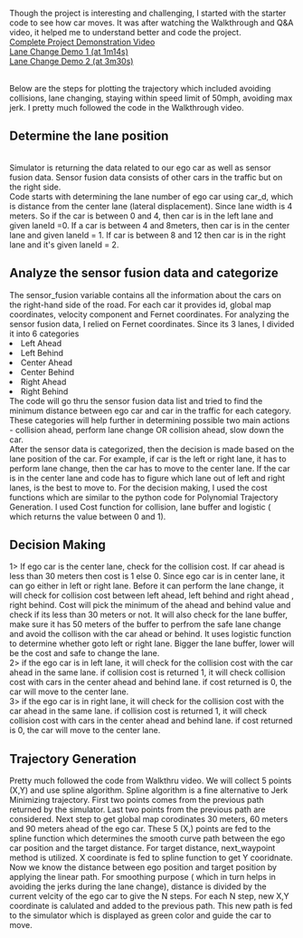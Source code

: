 Though the project is interesting and challenging, I started with the starter code to see how car moves. It was
after watching the Walkthrough and Q&A video, it helped me to understand better and code the project.
<br>
<a href="https://www.youtube.com/watch?v=PgHvrfcToYA">Complete Project Demonstration Video</a>
<br>
<a href="https://youtu.be/PgHvrfcToYA?t=1m14s">Lane Change Demo 1 (at 1m14s)</a>
<br>
<a href="https://youtu.be/PgHvrfcToYA?t=3m30s">Lane Change Demo 2 (at 3m30s)</a>

<br>Below are the steps for plotting the trajectory which included avoiding collisions, lane changing, staying within speed limit of 50mph, avoiding max jerk. I pretty much followed the code in the Walkthrough video.
<br>
<h2> Determine the lane position</h2>
<br>
Simulator is returning the data related to our ego car as well as sensor fusion data. Sensor fusion data consists of other cars in the traffic but on the right side. 
<br>
Code starts with determining the lane number of ego car using car_d, which is distance from the center lane (lateral displacement). Since lane width is 4 meters. So if the car is between 0 and 4, then car is in the left lane and given laneId =0. If a car is between 4 and 8meters, then car is in the center lane and given laneId = 1. If car is between 8 and 12 then car is in the right lane and it's given laneId = 2.
<br>
<h2> Analyze the sensor fusion data and categorize</h2>
The sensor_fusion variable contains all the information about the cars on the right-hand side of the road. For each car it provides id, global map coordinates, velocity component and Fernet coordinates. For analyzing the sensor fusion data, I relied on Fernet coordinates. Since its 3 lanes, I divided it into 6 categories 
<li> Left Ahead </li>
<li> Left Behind </li>
<li> Center Ahead </li>
<li> Center Behind </li>
<li> Right Ahead </li>
<li> Right Behind </li>
The code will go thru the sensor fusion data list and tried to find the minimum distance between ego car and car in the traffic for each category. These categories will help further in determining possible two main actions - collision ahead, perform lane change OR collision ahead, slow down the car. 
<br>
After the sensor data is categorized, then the decision is made based on the lane position of the car. For example, if car is the left or right lane, it has to perform lane change, then the car has to move to the center lane. If the car is in the center lane and code has to figure which lane out of left and right lanes, is the best to move to. For the decision making, I used the cost functions which are similar to the python code for Polynomial Trajectory Generation. I used Cost function for collision, lane buffer and logistic ( which returns the value between 0 and 1).
<h2>Decision Making</h2>
1> If ego car is the center lane, check for the collision cost. If car ahead is less than 30 meters then cost is 1 else 0. Since ego car is in center lane, it can go either in left or right lane. Before it can perform the lane change, it will check for collision cost between left ahead, left behind and right ahead , right behind. Cost will pick the minimum of the ahead and behind value and check if its less than 30 meters or not. It will also check for the lane buffer, make sure it has 50 meters of the buffer to perfrom the safe lane change and avoid the collison with the car ahead or behind. It uses logistic function to determine whether goto left or right lane. Bigger the lane buffer, lower will be the cost and safe to change the lane.
<br>
2> if the ego car is in left lane, it will check for the collision cost with the car ahead in the same lane. if collision cost is returned 1, it will check collision cost with cars in the center ahead and behind lane. if cost returned is 0, the car will move to the center lane.
<br>
3> if the ego car is in right lane, it will check for the collision cost with the car ahead in the same lane. if collision cost is returned 1, it will check collision cost with cars in the center ahead and behind lane. if cost returned is 0, the car will move to the center lane.
<br>
<h2>Trajectory Generation</h2>
Pretty much followed the code from Walkthru video. We will collect 5 points (X,Y) and use spline algorithm. Spline algorithm is a fine alternative to Jerk Minimizing trajectory. First two points comes from the previous path returned by the simulator. Last two points from the previous path are considered. Next step to get global map corodinates 30 meters, 60 meters and 90 meters ahead of the ego car. These 5 (X,) points are fed to the spline function which determines the smooth curve path between the ego car position and the target distance. For target distance, next_waypoint method is utilized. X coordinate is fed to spline function to get Y cooridnate. Now we know the distance between ego position and target position by applying the linear path. For smoothing purpose ( which in turn helps in avoiding the jerks during the lane change), distance is  divided by the current velcity of the ego car to give the N steps. For each N step, new X,Y coordinate is calulated and added to the previous path. This new path is fed to the simulator which is displayed as green color and guide the car to move. 



